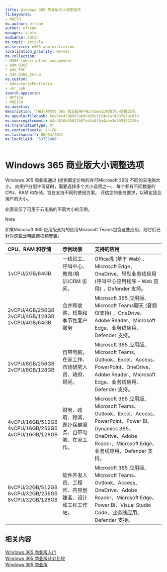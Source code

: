 ```yaml
---
title: Windows 365 商业版大小调整选项
f1.keywords:
- NOCSH
ms.author: efrene
author: efrene
manager: scotv
audience: Admin
ms.topic: article
ms.service: o365-administration
localization_priority: Normal
ms.collection:
- M365-subscription-management
- Adm_O365
- Adm_TOC
- Adm_O365_Setup
ms.custom:
- AdminSurgePortfolio
- okr_smb
search.appverid:
- MET150
- MOE150
ms.assetid: ''
description: 了解针对你的 365 商业版用户Windows云电脑大小调整选项。
ms.openlocfilehash: 5ee54c47db697ab0cbd3e1f24e5af4897a3ac93b
ms.sourcegitcommit: b3c4816b55657b87ed4a5f6a4abe3d505392218e
ms.translationtype: MT
ms.contentlocale: zh-CN
ms.lasthandoff: 08/04/2021
ms.locfileid: "53757086"
---
```

# <a name="windows-365-business-sizing-options"></a>Windows 365 商业版大小调整选项

Windows 365 商业版通过 (提供固定价格的许可Microsoft 365) 不同的云电脑大小。 向用户分配许可证时，需要选择多个大小选项之一。 每个都有不同数量的 CPU、RAM 和存储，旨在支持不同的使用方案。 评估您的业务要求，以确定适合用户的大小。 

此表显示了可用于云电脑的不同大小的示例。

> [!NOTE]  
> 如果Microsoft 365 应用版支持的应用Microsoft Teams包含这些应用，则它们已针对这些云电脑选项预安装。 


|CPU、RAM 和存储|示例场景|支持的应用|
|:-------------------------------------------------------------------------------|:----------------------------------|:----------------------------------|
|1vCPU/2GB/64GB |一线员工、呼叫中心、教育/培训/CRM 访问。|Office浅 (基于 Web) 、Microsoft Edge、OneDrive、轻型业务线应用 (呼叫中心应用程序 – Web 应用) ，Defender 支持。 |
|2vCPU/4GB/256GB<br/> 2vCPU/4GB/128GB<br/> 2vCPU/4GB/64GB |合并和收购、短期和季节性客户服务 |Microsoft 365 应用版、Microsoft Teams聊天 (音频仅支持) 、OneDrive、Adobe Reader、Microsoft Edge、业务线应用、Defender 支持。  |
|2vCPU/8GB/256GB<br/>2vCPU/8GB/128GB |自带电脑，在家工作，市场研究人员，政府，顾问。 |Microsoft 365 应用版、Microsoft Teams、Outlook、Excel、Access、PowerPoint、OneDrive、Adobe Reader、Microsoft Edge、业务线应用、Defender 支持。  |
|4vCPU/16GB/512GB<br/>4vCPU/16GB/256GB<br/> 4vCPU/16GB/128GB|财务、政府、顾问、医疗保健服务、自带电脑、在家工作。 |Microsoft 365 应用版、Microsoft Teams、Outlook、Excel、Access、PowerPoint、Power BI、Dynamics 365、OneDrive、Adobe Reader、Microsoft Edge、业务线应用、Defender 支持。 |
|8vCPU/32GB/512GB<br/>8vCPU/32GB/256GB<br/>8vCPU/32GB/128GB |软件开发人员、工程师、内容创建者、设计和工程工作站。 |Microsoft 365 应用版、Microsoft Teams、Outlook、Access、OneDrive、Adobe Reader、Microsoft Edge、Power BI、Visual Studio Code、业务线应用、Defender 支持。  |


## <a name="related-content"></a>相关内容

[Windows 365 商业版入门](get-started-windows-365-business.md) <br/>
[Windows 365 商业版计划比较](https://www.microsoft.com/windows-365/business/compare-plans-pricing) <br/>
[Windows 365 商业版](https://www.microsoft.com/windows-365/business) <br/>
